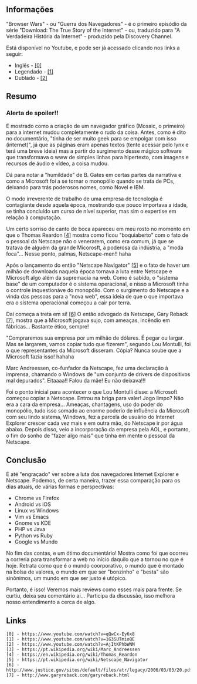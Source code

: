 ## Informações

"Browser Wars" - ou "Guerra dos Navegadores" - é o primeiro episódio da série "Download: The True Story of the Internet" - ou, traduzido para "A Verdadeira História da Internet" - produzido pela Discovery Channel.

Está disponível no Youtube, e pode ser já acessado clicando nos links a seguir:

* Inglês - [\[0\]]
* Legendado - [\[1\]]
* Dublado - [\[2\]]

## Resumo

### Alerta de spoiler!!

É mostrado como a criação de um navegador gráfico (Mosaic, o primeiro) para a internet mudou completamente o rudo da coisa. Antes, como é dito no documentário, "tinha de ser muito geek para se empolgar com isso (internet)", já que as páginas eram apenas textos (tente acessar pelo lynx e terá uma breve ideia) mas a partir do surgimento desse mágico software que transformava o www de simples linhas para hipertexto, com imagens e recursos de áudio e vídeo, a coisa mudou.

Dá para notar a "humildade" de B. Gates em certas partes da narrativa e como a Microsoft foi a se tornar o monopólio quando se trata de PCs, deixando para trás poderosos nomes, como Novel e IBM.

O modo irreverente de trabalho de uma empresa de tecnologia é contagiante desde aquela época, mostrando que pouco importava a idade, se tinha concluído um curso de nível superior, mas sim o expertise em relação à computação.

Um certo sorriso de canto de boca apareceu em meu rosto no momento em que o Thomas Reardon [\[4\]] mostra como ficou "boquiaberto" com o fato de o pessoal da Netscape não o venerarem, como era comum, já que se tratava de alguém da grande Micorosft, a poderosa da indústria, a "moda foca"... Nesse ponto, palmas, Netscape-men!! haha

Após o lançamento do então "Netscape Navigator" [\[5\]] e o fato de haver um milhão de downloads naquela época tornava a luta entre Netscape e Microsoft algo além da supremacia na web. Como é sabido, o "sistema base" de um computador é o sistema operacional, e nisso a Microsoft tinha o controle inquestionáve do monopólio. Com o surgimento do Netscape e a vinda das pessoas para a "nova web", essa ideia de que o que importava era o sistema operacional começou a cair por terra.

Dai começa a treta em si! [\[6\]] O então advogado da Netscape, Gary Reback [\[7\]], mostra que a Microsoft jogava sujo, com ameaças, incêndio em fábricas... Bastante ético, sempre!

"Compraremos sua empresa por um milhão de dólares. É pegar ou largar. Mas se largarem, vamos copiar tudo que fizerem", segundo Lou Montulli, foi o que representantes da Microsoft disseram. Cópia? Nunca soube que a Microsoft fazia isso! hahaha

Marc Andreessen, co-funfador da Netscape, fez uma declaração à imprensa, chamando o Windows de "um conjunto de drivers de dispositivos mal depurados". Eitaaaa!! Falou da mãe! Eu não deixava!!!

Foi o ponto inicial para acontecer o que Lou Montulli disse: a Microsoft começou copiar a Netscape. Entrou na briga para valer! Jogo limpo? Não era a cara da empresa... Ameaças, chantagens, uso do poder do monopólio, tudo isso somado ao enorme poderio de influência da Microsoft com seu lindo sistema, Windows, fez a parcela de usuário do Internet Explorer crescer cada vez mais e em outra mão, do Netscape ir por água abaixo. Depois disso, veio a incorporação da empresa pela AOL, e portanto, o fim do sonho de "fazer algo mais" que tinha em mente o pessoal da Netscape.

## Conclusão

É até "engraçado" ver sobre a luta dos navegadores Internet Explorer e Netscape. Podemos, de certa maneira, trazer essa comparação para os dias atuais, de várias formas e perspectivas:

* Chrome vs Firefox
* Android vs iOS
* Linux vs Windows
* Vim vs Emacs
* Gnome vs KDE
* PHP vs Java
* Python vs Ruby
* Google vs Mundo

No fim das contas, e um ótimo documentário! Mostra como foi que ocorreu a correria para transformar a web no início daquilo que a tornou no que é hoje. Retrata como que é o mundo coorporativo, o mundo que é montado na bolsa de valores, o mundo em que ser "bonzinho" e "besta" são sinônimos, um mundo em que ser justo é utópico.

Portanto, é isso! Veremos mais reviews como esses mais para frente. Se curtiu, deixa seu comentário ai... Participa da discussão, isso melhora nosso entendimento a cerca de algo.

## Links

```
[0] - https://www.youtube.com/watch?v=qQwCx-Ey6x8
[1] - https://www.youtube.com/watch?v=1G3SUTmioQE
[2] - https://www.youtube.com/watch?v=AjItKPhbWNM
[3] - https://pt.wikipedia.org/wiki/Marc_Andreessen
[4] - https://en.wikipedia.org/wiki/Thomas_Reardon
[5] - https://pt.wikipedia.org/wiki/Netscape_Navigator
[6] - http://www.justice.gov/sites/default/files/atr/legacy/2006/03/03/20.pdf
[7] - http://www.garyreback.com/garyreback.html
```

[\[0\]]: https://www.youtube.com/watch?v=qQwCx-Ey6x8
[\[1\]]: https://www.youtube.com/watch?v=1G3SUTmioQE
[\[2\]]: https://www.youtube.com/watch?v=AjItKPhbWNM
[\[3\]]: https://pt.wikipedia.org/wiki/Marc_Andreessen
[\[4\]]: https://en.wikipedia.org/wiki/Thomas_Reardon
[\[5\]]: https://pt.wikipedia.org/wiki/Netscape_Navigator
[\[6\]]: http://www.justice.gov/sites/default/files/atr/legacy/2006/03/03/20.pdf
[\[7\]]: http://www.garyreback.com/garyreback.html
